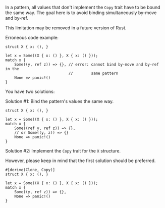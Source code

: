 In a pattern, all values that don't implement the `Copy` trait have to be bound
the same way. The goal here is to avoid binding simultaneously by-move and
by-ref.

This limitation may be removed in a future version of Rust.

Erroneous code example:

```compile_fail,E0009
struct X { x: (), }

let x = Some((X { x: () }, X { x: () }));
match x {
    Some((y, ref z)) => {}, // error: cannot bind by-move and by-ref in the
                            //        same pattern
    None => panic!()
}
```

You have two solutions:

Solution #1: Bind the pattern's values the same way.

```
struct X { x: (), }

let x = Some((X { x: () }, X { x: () }));
match x {
    Some((ref y, ref z)) => {},
    // or Some((y, z)) => {}
    None => panic!()
}
```

Solution #2: Implement the `Copy` trait for the `X` structure.

However, please keep in mind that the first solution should be preferred.

```
#[derive(Clone, Copy)]
struct X { x: (), }

let x = Some((X { x: () }, X { x: () }));
match x {
    Some((y, ref z)) => {},
    None => panic!()
}
```

